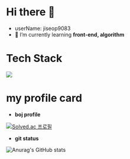 # Hi there 👋

- userName: jiseop9083
- 🌱 I’m currently learning **front-end, algorithm**

# Tech Stack
<img src="https://img.shields.io/badge/JavaScript-F7DF1E?style=flat-square&logo=JavaScript&logoColor=#F7DF1E">

# my profile card

- **boj profile**
 
[![Solved.ac
프로필](http://mazassumnida.wtf/api/v2/generate_badge?boj=sinphi01)](https://solved.ac/sinphi01)
 
- **git status**
 
 ![Anurag's GitHub stats](https://github-readme-stats.vercel.app/api?username=jiseop9083&show_icons=true&theme=radical)
 
 
 

